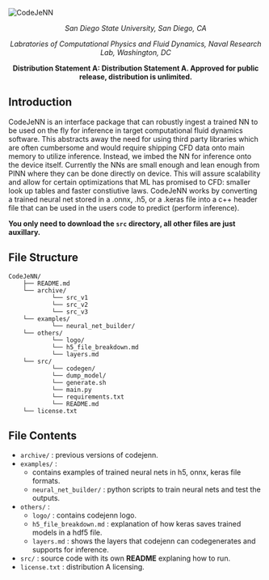![CodeJeNN](others/logo/logo3.png/)

<div align="center">

_San Diego State University, San Diego, CA_

_Labratories of Computational Physics and Fluid Dynamics, Naval Research Lab, Washington, DC_

__Distribution Statement A: Distribution Statement A. Approved for public release, distribution is unlimited.__
</div>

## Introduction

CodeJeNN is an interface package that can robustly ingest a trained NN to be used on the fly for inference in target computational fluid dynamics software. This abstracts away the need for using third party libraries which are often cumbersome and would require shipping CFD data onto main memory to utilize inference. Instead, we imbed the NN for inference onto the device itself. Currently the NNs are small enough and lean enough from PINN where they can be done directly on device. This will assure scalability and allow for certain optimizations that ML has promised to CFD: smaller look up tables and faster constiutive laws. CodeJeNN works by converting a trained neural net stored in a .onnx, .h5, or a .keras file into a c++ header file that can be used in the users code to predict (perform inference).

**You only need to download the `src` directory, all other files are just auxillary.**

## File Structure
```plaintext
CodeJeNN/
    ├── README.md
    └── archive/      
            └── src_v1
            └── src_v2
            └── src_v3
    └── examples/
            └── neural_net_builder/
    └── others/
            └── logo/
            └── h5_file_breakdown.md
            └── layers.md
    └── src/
            └── codegen/
            └── dump_model/
            └── generate.sh
            └── main.py
            └── requirements.txt
            └── README.md
    └── license.txt
```

## File Contents
* `archive/` : previous versions of codejenn.
* `examples/` : 
    * contains examples of trained neural nets in h5, onnx, keras file formats.
    * `neural_net_builder/` : python scripts to train neural nets and test the outputs.
* `others/` : 
    * `logo/` : contains codejenn logo.
    * `h5_file_breakdown.md` : explanation of how keras saves trained models in a hdf5 file.
    * `layers.md` : shows the layers that codejenn can codegenerates and supports for inference.
* `src/` : source code with its own **README** explaning how to run.
* `license.txt` : distribution A licensing. 